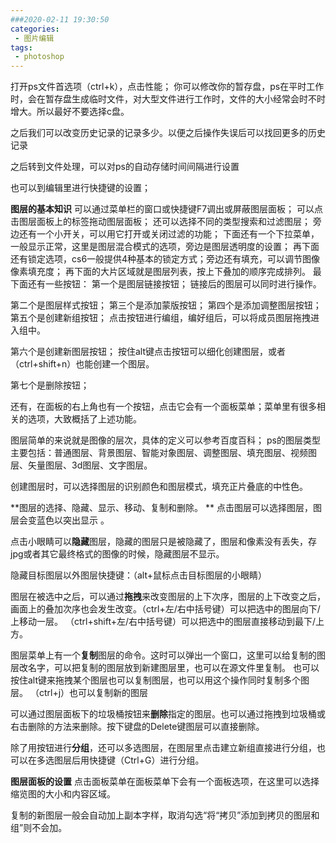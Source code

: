 ```yaml
---
###2020-02-11 19:30:50
categories:
 - 图片编辑 
tags:
 - photoshop
---
```


打开ps文件首选项（ctrl+k），点击性能；
你可以修改你的暂存盘，ps在平时工作时，会在暂存盘生成临时文件，对大型文件进行工作时，文件的大小经常会时不时增大。所以最好不要选择c盘。

之后我们可以改变历史记录的记录多少。以便之后操作失误后可以找回更多的历史记录

之后转到文件处理，可以对ps的自动存储时间间隔进行设置

也可以到编辑里进行快捷键<!--more-->的设置；

**图层的基本知识**
可以通过菜单栏的窗口或快捷键F7调出或屏蔽图层面板；
可以点击图层面板上的标签拖动图层面板；
还可以选择不同的类型搜索和过滤图层；
旁边还有一个小开关，可以用它打开或关闭过滤的功能；
下面还有一个下拉菜单，一般显示正常，这里是图层混合模式的选项，旁边是图层透明度的设置；
再下面还有锁定选项，cs6一般提供4种基本的锁定方式；旁边还有填充，可以调节图像像素填充度；
再下面的大片区域就是图层列表，按上下叠加的顺序完成排列。
最下面还有一些按钮：
第一个是图层链接按钮；
链接后的图层可以同时进行操作。

第二个是图层样式按钮；
第三个是添加蒙版按钮；
第四个是添加调整图层按钮；
第五个是创建新组按钮；
点击按钮进行编组，编好组后，可以将成员图层拖拽进入组中。

第六个是创建新图层按钮；
按住alt键点击按钮可以细化创建图层，或者（ctrl+shift+n）也能创建一个图层。

第七个是删除按钮；

还有，在面板的右上角也有一个按钮，点击它会有一个面板菜单；菜单里有很多相关的选项，大致概括了上述功能。

图层简单的来说就是图像的层次，具体的定义可以参考百度百科；
ps的图层类型主要包括：普通图层、背景图层、智能对象图层、调整图层、填充图层、视频图层、矢量图层、3d图层、文字图层。

创建图层时，可以选择图层的识别颜色和图层模式，填充正片叠底的中性色。

**图层的选择、隐藏、显示、移动、复制和删除。
**
点击图层可以选择图层，图层会变蓝色以突出显示 。

点击小眼睛可以**隐藏**图层，隐藏的图层只是被隐藏了，图层和像素没有丢失，存jpg或者其它最终格式的图像的时候，隐藏图层不显示。

隐藏目标图层以外图层快捷键：（alt+鼠标点击目标图层的小眼睛）

图层在被选中之后，可以通过**拖拽**来改变图层的上下次序，图层的上下改变之后，画面上的叠加次序也会发生改变。（ctrl+左/右中括号键）可以把选中的图层向下/上移动一层。
（ctrl+shift+左/右中括号键）可以把选中的图层直接移动到最下/上方。

图层菜单上有一个**复制**图层的命令。这时可以弹出一个窗口，这里可以给复制的图层改名字，可以把复制的图层放到新建图层里，也可以在源文件里复制。
也可以按住alt键来拖拽某个图层也可以复制图层，也可以用这个操作同时复制多个图层。
（ctrl+j）也可以复制新的图层

可以通过图层面板下的垃圾桶按钮来**删除**指定的图层。也可以通过拖拽到垃圾桶或右击删除的方法来删除。按下键盘的Delete键图层可以直接删除。

除了用按钮进行**分组**，还可以多选图层，在图层里点击建立新组直接进行分组，也可以在多选图层后用快捷键（Ctrl+G）进行分组。

**图层面板的设置**
点击面板菜单在面板菜单下会有一个面板选项，在这里可以选择缩览图的大小和内容区域。

复制的新图层一般会自动加上副本字样，取消勾选“将“拷贝”添加到拷贝的图层和组”则不会加。